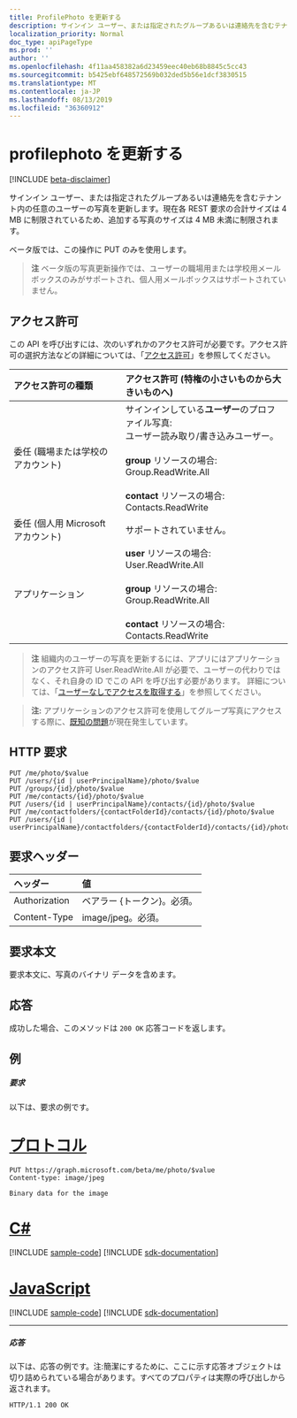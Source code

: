 ```yaml
---
title: ProfilePhoto を更新する
description: サインイン ユーザー、または指定されたグループあるいは連絡先を含むテナント内の任意のユーザーの写真を更新します。 そこから
localization_priority: Normal
doc_type: apiPageType
ms.prod: ''
author: ''
ms.openlocfilehash: 4f11aa458382a6d23459eec40eb68b8845c5cc43
ms.sourcegitcommit: b5425ebf648572569b032ded5b56e1dcf3830515
ms.translationtype: MT
ms.contentlocale: ja-JP
ms.lasthandoff: 08/13/2019
ms.locfileid: "36360912"
---
```

# <a name="update-profilephoto"></a>profilephoto を更新する

[!INCLUDE [beta-disclaimer](../../includes/beta-disclaimer.md)]

サインイン ユーザー、または指定されたグループあるいは連絡先を含むテナント内の任意のユーザーの写真を更新します。現在各 REST 要求の合計サイズは 4 MB に制限されているため、追加する写真のサイズは 4 MB 未満に制限されます。

ベータ版では、この操作に PUT のみを使用します。

> **注** ベータ版の写真更新操作では、ユーザーの職場用または学校用メールボックスのみがサポートされ、個人用メールボックスはサポートされていません。

## <a name="permissions"></a>アクセス許可
この API を呼び出すには、次のいずれかのアクセス許可が必要です。アクセス許可の選択方法などの詳細については、「[アクセス許可](/graph/permissions-reference)」を参照してください。

|アクセス許可の種類      | アクセス許可 (特権の小さいものから大きいものへ)              |
|:--------------------|:---------------------------------------------------------|
|委任 (職場または学校のアカウント)     | サインインしている**ユーザー**のプロファイル写真:<br/>ユーザー読み取り/書き込みユーザー。<br /><br />**group** リソースの場合:<br />Group.ReadWrite.All<br /><br />**contact** リソースの場合:<br />Contacts.ReadWrite |
|委任 (個人用 Microsoft アカウント) | サポートされていません。 |
|アプリケーション                            | **user** リソースの場合:<br/>User.ReadWrite.All<br /><br />**group** リソースの場合:<br />Group.ReadWrite.All<br /><br />**contact** リソースの場合:<br />Contacts.ReadWrite |

> **注** 組織内のユーザーの写真を更新するには、アプリにはアプリケーションのアクセス許可 User.ReadWrite.All が必要で、ユーザーの代わりではなく、それ自身の ID でこの API を呼び出す必要があります。 詳細については、「[ユーザーなしでアクセスを取得する](/graph/auth-v2-service)」を参照してください。

> **注:** アプリケーションのアクセス許可を使用してグループ写真にアクセスする際に、[既知の問題](https://docs.microsoft.com/en-us/graph/known-issues#groups)が現在発生しています。

## <a name="http-request"></a>HTTP 要求
<!-- { "blockType": "ignored" } -->
```http
PUT /me/photo/$value
PUT /users/{id | userPrincipalName}/photo/$value
PUT /groups/{id}/photo/$value
PUT /me/contacts/{id}/photo/$value
PUT /users/{id | userPrincipalName}/contacts/{id}/photo/$value
PUT /me/contactfolders/{contactFolderId}/contacts/{id}/photo/$value
PUT /users/{id | userPrincipalName}/contactfolders/{contactFolderId}/contacts/{id}/photo/$value
```
## <a name="request-headers"></a>要求ヘッダー
| ヘッダー       | 値 |
|:---------------|:--------|
| Authorization  | ベアラー {トークン}。必須。  |
| Content-Type  | image/jpeg。必須。  |

## <a name="request-body"></a>要求本文
要求本文に、写真のバイナリ データを含めます。

## <a name="response"></a>応答

成功した場合、このメソッドは `200 OK` 応答コードを返します。
## <a name="example"></a>例
##### <a name="request"></a>要求
以下は、要求の例です。

# <a name="httptabhttp"></a>[プロトコル](#tab/http)
<!-- {
  "blockType": "request",
  "name": "update_profilephoto"
}-->
```http
PUT https://graph.microsoft.com/beta/me/photo/$value
Content-type: image/jpeg

Binary data for the image

```
# <a name="ctabcsharp"></a>[C#](#tab/csharp)
[!INCLUDE [sample-code](../includes/snippets/csharp/update-profilephoto-csharp-snippets.md)]
[!INCLUDE [sdk-documentation](../includes/snippets/snippets-sdk-documentation-link.md)]

# <a name="javascripttabjavascript"></a>[JavaScript](#tab/javascript)
[!INCLUDE [sample-code](../includes/snippets/javascript/update-profilephoto-javascript-snippets.md)]
[!INCLUDE [sdk-documentation](../includes/snippets/snippets-sdk-documentation-link.md)]

---

##### <a name="response"></a>応答
以下は、応答の例です。注:簡潔にするために、ここに示す応答オブジェクトは切り詰められている場合があります。すべてのプロパティは実際の呼び出しから返されます。
<!-- {
  "blockType": "response",
  "truncated": true,
  "@odata.type": "microsoft.graph.profilePhoto"
} -->
```http
HTTP/1.1 200 OK
```

<!-- uuid: 8fcb5dbc-d5aa-4681-8e31-b001d5168d79
2015-10-25 14:57:30 UTC -->
<!--
{
  "type": "#page.annotation",
  "description": "Update profilephoto",
  "keywords": "",
  "section": "documentation",
  "tocPath": "",
  "suppressions": [
  ]
}
-->
